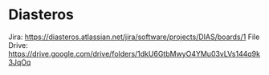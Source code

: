 # Diasteros
 Jira: https://diasteros.atlassian.net/jira/software/projects/DIAS/boards/1
 File Drive: https://drive.google.com/drive/folders/1dkU6GtbMwyO4YMu03vLVs144q9k3JqOq

